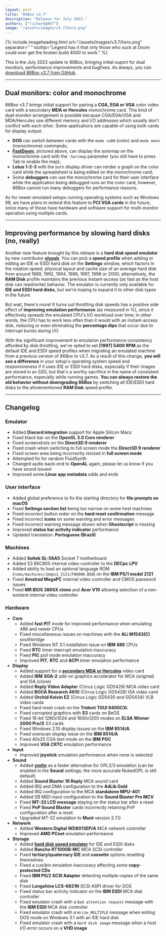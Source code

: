 ```yaml
---
layout: post
title: "86Box v3.7"
description: "Release for July 2022."
authors: ["richardg867"]
image: "/assets/images/v3.7/hero.png"
---
```


{% include imageheading.html url="/assets/images/v3.7/hero.png" separator=" " tooltip="Legend has it that only those who suck at Doom could ever get the broken build 4000 to work." %}

This is the July 2022 update to 86Box, bringing initial suport for dual monitors, performance improvements and bugfixes. As always, you can [download 86Box v3.7 from GitHub](https://github.com/86Box/86Box/releases/tag/v3.7).

<hr />

## Dual monitors: color and monochrome

86Box v3.7 brings initial support for pairing a **CGA, EGA or VGA** color video card with a secondary **MDA or Hercules** monochrome card. This kind of dual-monitor arrangement is possible because CGA/EGA/VGA and MDA/Hercules use different memory and I/O addresses which usually don't conflict with each other. Some applications are capable of using both cards for display output:

* **DOS** can switch between cards with the `mode co80` (color) and `mode mono` (monochrome) commands;
* [**FastDoom**](https://github.com/viti95/FastDoom), pictured above, can display the automap on the monochrome card with the `-hercmap` parameter (you still have to press Tab to enable the map);
* **Lotus 1-2-3** with the `both` display driver can render a graph on the color card while the spreadsheet is being edited on the monochrome card;
* Some **debuggers** can use the monochrome card for their user interface while the application being debugged runs on the color card, however, 86Box cannot run many debuggers for performance reasons.

As for newer emulated setups running operating systems such as Windows 98, we have plans to extend this feature to **PCI VGA cards** in the future, since many of those have hardware and software support for multi-monitor operation using multiple cards.

<hr />

## Improving performance by slowing hard disks (no, really)

Another new feature brought by this release is a **hard disk speed emulator** by new contributor [**elyosh**](https://github.com/elyosh). You can pick a **speed profile** when adding or editing an IDE or ESDI hard disk on the **Settings** window, which factors in the rotation speed, physical layout and cache size of an average hard disk from around 1989, 1992, 1994, 1996, 1997, 1998 or 2000; alternatively, the **RAM Disk** profile maintains the previous instant-access (as fast as the host disk can read/write) behavior. The emulator is currently only available for **IDE and ESDI hard disks**, but we're hoping to expand it to other disk types in the future.

But wait, there's more! It turns out throttling disk speeds has a positive side effect of **improving emulation performance** (as measured in %), since it effectively spreads the emulated CPU's I/O workload over time; in other words, the CPU has to work less often than it would with an instant-access disk, reducing or even eliminating the **percentage dips** that occur due to interrupt bursts during I/O.

With the significant improvement to emulation performance consistency afforded by disk throttling, we've opted to set **[1997] 5400 RPM** as the default IDE and ESDI speed profiles when migrating an emulated machine from a previous version of 86Box to v3.7. As a result of this change, **you will see a difference** in your setup's operating system speed and responsiveness if it uses IDE or ESDI hard disks, especially if their images are stored in an SSD, but that's a worthy sacrifice in the name of consistent performance, especially while running games. **You can always restore the old behavior without downgrading 86Box** by switching all IDE/ESDI hard disks to the aforementioned **RAM Disk** speed profile.

<hr />

## Changelog

### Emulator

* Added **Discord integration** support for Apple Silicon Macs
* Fixed black bar on the **OpenGL 3.0 Core renderer**
* Fixed screenshots on the **Direct3D 9 renderer**
* Fixed crash when switching to full screen mode the **Direct3D 9 renderer**
* Fixed screen area being incorrectly resized in **full screen mode**
* Attempted fix for random FluidSynth
* Changed audio back-end to **OpenAL** again, please let us know if you have sound issues!
* Improved some **Linux app metadata** odds and ends

### User interface

* Added global preference to fix the starting directory for **file prompts on macOS**
* Fixed **Settings section list** being too narrow on some host machines
* Fixed incorrect button order on the **hard reset confirmation** message
* Fixed incorrect **icons** on some warning and error messages
* Fixed incorrect warning message shown when **Ghostscript** is missing
* Improved **status bar activity indicator** performance
* Updated translation: **Portuguese (Brazil)**

### Machines

* Added **Soltek SL-56A5** Socket 7 motherboard
* Added S3 86C805 internal video controller to the **DECpc LPV**
* Added ability to load an optional language ROM (`roms/machines/ibmps1_2121/F80000.BIN`) on the **IBM PS/1 model 2121**
* Fixed **Amstrad MegaPC** internal video controller and CMOS password issues
* Fixed **MR BIOS 386SX clone** and **Acer V10** allowing selection of a non-existent internal video controller

### Hardware

* **Core**
  * Added **fast PIT** mode for improved performance when emulating 486 and newer CPUs
  * Fixed miscellaneous issues on machines with the **ALi M1543(C)** southbridge
  * Fixed Windows NT 3.1 installation issue on **IBM 486** CPUs
  * Fixed **RTC** timer interrupt emulation inaccuracy
  * Fixed **PIC** poll mode emulation inaccuracy
  * Improved **PIT**, **RTC** and **ACPI** timer emulation performance
* **Display**
  * Added support for a [**secondary MDA or Hercules**](#dual-monitors-color-and-monochrome) video card
  * Added **IBM XGA-2** add-on graphics accelerator for MCA (original) and ISA (clone)
  * Added **Reply Video Adapter** (Cirrus Logic GD5426) MCA video card
  * Added **BOCA Research 4610** (Cirrus Logic GD5428) ISA video card
  * Added **Orchid Kelvin EZ** (Cirrus Logic GD5430 and GD5434) VLB video cards
  * Fixed hard reset crash on the **Trident TGUI 9400CXi**
  * Fixed corrupted graphics with **S3** cards on BeOS
  * Fixed 16-bit 1280x1024 and 1600x1200 modes on **ELSA Winner 2000 Pro/X** S3 cards
  * Fixed Windows 2.10 display issues on the **IBM 8514/A**
  * Fixed overscan display issue on the **IBM 8514/A**
  * Fixed 40x25 CGA text mode on the **IBM PGC**
  * Improved **VGA CRTC** emulation performance
* **Input**
  * Improved **joystick** emulation performance when none is selected
* **Sound**
  * Added [**ymfm**](https://github.com/aaronsgiles/ymfm) as a faster alternative for OPL2/3 emulation (can be enabled in the **Sound** settings; the more accurate NukedOPL is still default)
  * Added **Sound Blaster 16 Reply** MCA sound card
  * Added IRQ and DMA configuration to the **AdLib Gold**
  * Added IRQ configuration to the MCA **standalone MPU-401**
  * Added SB MIDI input configuration to the **Sound Blaster Pro MCV**
  * Fixed **MT-32 LCD message** staying on the status bar after a reset
  * Fixed **PnP Sound Blaster** cards incorrectly retaining PnP configuration after a reset
  * Upgraded MT-32 emulation to **Munt** version 2.7.0
* **Network**
  * Added **Western Digital WD8013EP/A** MCA network controller
  * Improved **AMD PCnet** emulation performance
* **Storage**
  * Added [**hard disk speed emulator**](#improving-performance-by-slowing-hard-disks-no-really) for IDE and ESDI disks
  * Added **Rancho RT1000B-MC** MCA SCSI controller
  * Fixed **tertiary/quaternary IDE** and **cassette** options resetting themselves
  * Fixed a cue/bin emulation inaccuracy affecting some **copy-protected CDs**
  * Fixed **IBM PS/2 SCSI Adapter** detecting multiple copies of the same disk
  * Fixed **Longshine LCS-6821N** SCSI ASPI driver for DOS
  * Fixed status bar activity indicator on the **IBM ESDI** MCA disk controller
  * Fixed emulator crash with a `Bad attention request` message with the **IBM ESDI** MCA disk controller
  * Fixed emulator crash with a `Write_MULTIPLE` message when exiting DOS mode on Windows 3.1 with an IDE hard disk
  * Fixed emulator crash with a `Hard disk image` message when a host I/O error occurs on a **VHD image**

